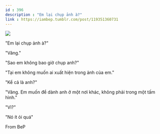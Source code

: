 ```yaml
---
id : 396
description : "Em lại chụp ảnh à?"
link : https://iambep.tumblr.com/post/119351360731
---
```


![](https://64.media.tumblr.com/72b174d72db9882c955bd5403373a535/tumblr_nole34aNDb1u3a9rjo1_540.jpg)

"Em lại chụp ảnh à?"

"Vâng."

"Sao em không bao giờ chụp anh?"

"Tại em không muốn ai xuất hiện trong ảnh của em."

"Kể cả là anh?"

"Vâng. Em muốn để dành anh ở một nơi khác, không phải trong một tấm hình."

"Vì?"

"Nó ít ỏi quá"

From BeP